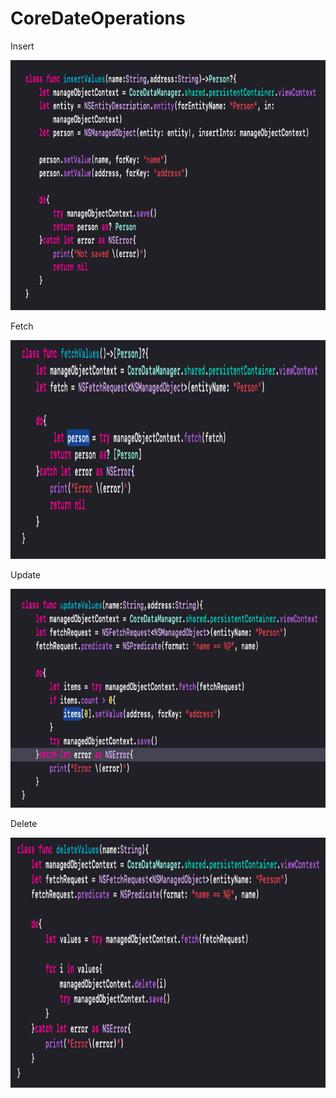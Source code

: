# CoreDateOperations


Insert 

<img src="insert.png" width="850" height="400">

Fetch 

<img src="fetch.png" width="850" height="350">

Update 

<img src="update.png" width="850" height="350">

Delete 

<img src="delete.png" width="850" height="400">
